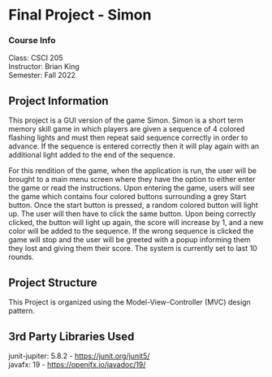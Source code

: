 # Final Project - Simon

### Course Info

Class: CSCI 205  
Instructor: Brian King  
Semester: Fall 2022

## Project Information
This project is a GUI version of the game Simon. Simon is a short term
memory skill game in which players are given a sequence of 4 colored flashing lights
and must then repeat said sequence correctly in order to advance. If the sequence is entered 
correctly then it will play again with an additional light added to the end of the sequence.  

For this rendition of the game, when the application is run, the user will be brought to a main 
menu screen where they have the option to either enter the game or read the instructions. 
Upon entering the game, users will see the game which contains four colored buttons surrounding 
a grey Start button. Once the start button is pressed, a random colored button will light up. 
The user will then have to click the same button. Upon being correctly clicked, the button will 
light up again, the score will increase by 1, and a new color will be added to the sequence.
If the wrong sequence is clicked the game will stop and the user will be greeted with a popup 
informing them they lost and giving them their score. The system is currently set to last 10 rounds.

## Project Structure
This Project is organized using the Model-View-Controller (MVC) design pattern.

## 3rd Party Libraries Used

junit-jupiter: 5.8.2 - https://junit.org/junit5/  
javafx: 19 - https://openjfx.io/javadoc/19/